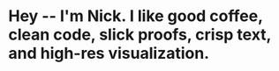 # Hey -- I'm Nick. I like good coffee, clean code, slick proofs, crisp text, and high-res visualization. 
